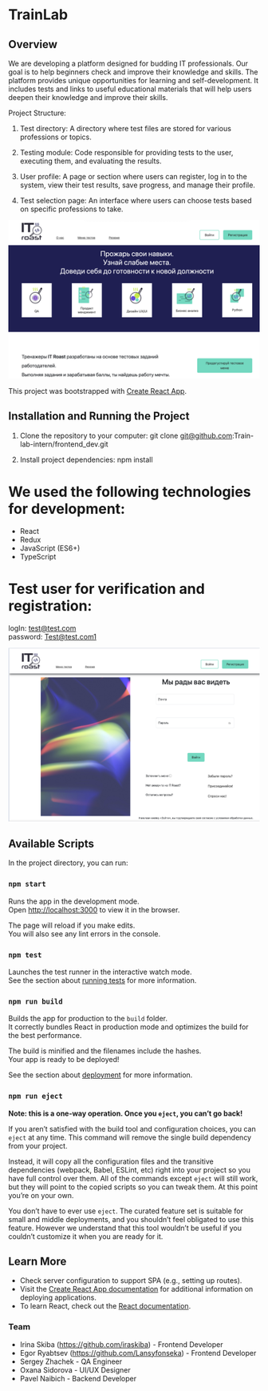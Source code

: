 # TrainLab
## Overview

We are developing a platform designed for budding IT
professionals. Our goal is to help beginners check and improve
their knowledge and skills. The platform provides unique opportunities
for learning and self-development. It includes tests and links to 
useful educational materials that will help users deepen their
knowledge and improve their skills.

Project Structure:
1. Test directory: A directory where test files are stored for various professions or topics.

2. Testing module: Code responsible for providing tests to the user, executing them, and evaluating the results. 

3. User profile: A page or section where users can register, log in to the system, view their test results, save progress, and manage their profile.

4. Test selection page: An interface where users can choose tests based on specific professions to take.

![screenshotMain.png](src%2Fassets%2Fimg%2FscreenshotMain.png)

This project was bootstrapped with [Create React App](https://github.com/facebook/create-react-app).

## Installation and Running the Project

1. Clone the repository to your computer:
   git clone git@github.com:Train-lab-intern/frontend_dev.git


2. Install project dependencies:
   npm install

# We used the following technologies for development:
- React 
- Redux 
- JavaScript (ES6+)
- TypeScript

# Test user for verification and registration:
logIn: test@test.com <br>
password: Test@test.com1

![screenshotAuth.png](src%2Fassets%2Fimg%2FscreenshotAuth.png)

## Available Scripts
 
In the project directory, you can run:

### `npm start`

Runs the app in the development mode.\
Open [http://localhost:3000](http://localhost:3000) to view it in the browser.

The page will reload if you make edits.\
You will also see any lint errors in the console.

### `npm test`

Launches the test runner in the interactive watch mode.\
See the section about [running tests](https://facebook.github.io/create-react-app/docs/running-tests) for more information.

### `npm run build`

Builds the app for production to the `build` folder.\
It correctly bundles React in production mode and optimizes the build for the best performance.

The build is minified and the filenames include the hashes.\
Your app is ready to be deployed!

See the section about [deployment](https://facebook.github.io/create-react-app/docs/deployment) for more information.

### `npm run eject`

**Note: this is a one-way operation. Once you `eject`, you can’t go back!**

If you aren’t satisfied with the build tool and configuration choices, you can `eject` at any time. This command will remove the single build dependency from your project.

Instead, it will copy all the configuration files and the transitive dependencies (webpack, Babel, ESLint, etc) right into your project so you have full control over them. All of the commands except `eject` will still work, but they will point to the copied scripts so you can tweak them. At this point you’re on your own.

You don’t have to ever use `eject`. The curated feature set is suitable for small and middle deployments, and you shouldn’t feel obligated to use this feature. However we understand that this tool wouldn’t be useful if you couldn’t customize it when you are ready for it.

## Learn More
- Check server configuration to support SPA (e.g., setting up routes).
- Visit the [Create React App documentation](https://create-react-app.dev/docs/deployment/) for additional information on deploying applications.
- To learn React, check out the [React documentation](https://reactjs.org/).

### Team
- Irina Skiba (https://github.com/iraskiba) - Frontend Developer
- Egor Ryabtsev (https://github.com/Lansyfonseka) - Frontend Developer
- Sergey Zhachek - QA Engineer
- Oxana Sidorova - UI/UX Designer
- Pavel Naibich - Backend Developer



